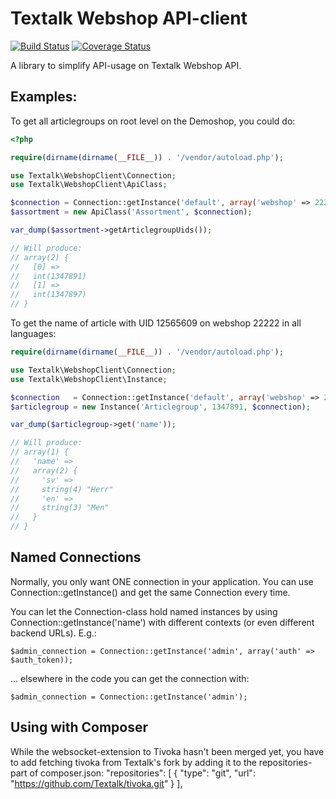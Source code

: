 Textalk Webshop API-client
==========================

[![Build Status](https://travis-ci.org/Textalk/textalk-webshopclient-php.png)](https://travis-ci.org/Textalk/textalk-webshopclient-php)
[![Coverage Status](https://coveralls.io/repos/Textalk/textalk-webshopclient-php/badge.png)](https://coveralls.io/r/Textalk/textalk-webshopclient-php)

A library to simplify API-usage on Textalk Webshop API.


Examples:
---------

To get all articlegroups on root level on the Demoshop, you could do:

```php
<?php

require(dirname(dirname(__FILE__)) . '/vendor/autoload.php');

use Textalk\WebshopClient\Connection;
use Textalk\WebshopClient\ApiClass;

$connection = Connection::getInstance('default', array('webshop' => 22222));
$assortment = new ApiClass('Assortment', $connection);

var_dump($assortment->getArticlegroupUids());

// Will produce:
// array(2) {
//   [0] =>
//   int(1347891)
//   [1] =>
//   int(1347897)
// }
```


To get the name of article with UID 12565609 on webshop 22222 in all languages:

```php
require(dirname(dirname(__FILE__)) . '/vendor/autoload.php');

use Textalk\WebshopClient\Connection;
use Textalk\WebshopClient\Instance;

$connection   = Connection::getInstance('default', array('webshop' => 22222));
$articlegroup = new Instance('Articlegroup', 1347891, $connection);

var_dump($articlegroup->get('name'));

// Will produce:
// array(1) {
//   'name' =>
//   array(2) {
//     'sv' =>
//     string(4) "Herr"
//     'en' =>
//     string(3) "Men"
//   }
// }
```


Named Connections
-----------------

Normally, you only want ONE connection in your application.  You can use Connection::getInstance()
and get the same Connection every time.

You can let the Connection-class hold named instances by using Connection::getInstance('name')
with different contexts (or even different backend URLs).  E.g.:

    $admin_connection = Connection::getInstance('admin', array('auth' => $auth_token));

... elsewhere in the code you can get the connection with:

    $admin_connection = Connection::getInstance('admin');


Using with Composer
-------------------

While the websocket-extension to Tivoka hasn't been merged yet, you have to add fetching tivoka from
Textalk's fork by adding it to the repositories-part of composer.json:
    "repositories": [
      {
        "type": "git",
        "url":  "https://github.com/Textalk/tivoka.git"
      }
    ],

